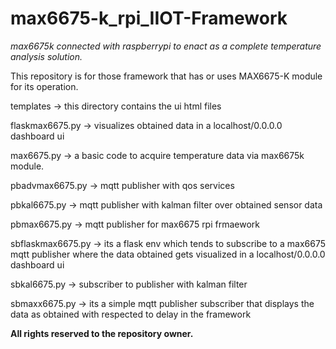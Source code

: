 # max6675-k_rpi_IIOT-Framework
_max6675k connected with raspberrypi to enact as a complete temperature analysis solution._

This repository is for those framework that has or uses MAX6675-K module for its operation.

templates -> this directory contains the ui html files

flaskmax6675.py -> visualizes obtained data in a localhost/0.0.0.0 dashboard ui

max6675.py -> a basic code to acquire temperature data via max6675k module.

pbadvmax6675.py -> mqtt publisher with qos services

pbkal6675.py -> mqtt publisher with kalman filter over obtained sensor data

pbmax6675.py -> mqtt publisher for max6675 rpi frmaework

sbflaskmax6675.py -> its a flask env which tends to subscribe to a max6675 mqtt publisher where the data obtained gets visualized in a localhost/0.0.0.0 dashboard ui

sbkal6675.py -> subscriber to publisher with kalman filter

sbmaxx6675.py -> its a simple mqtt publisher subscriber that displays the data as obtained with respected to delay in the framework


**All rights reserved to the repository owner.**
